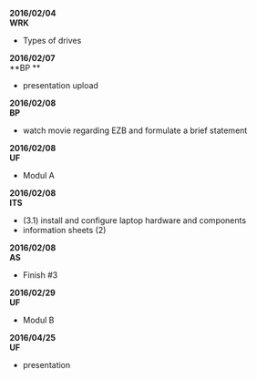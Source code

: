 **2016/02/04**  
**WRK**  
* Types of drives  

**2016/02/07**  
**BP **  
* presentation upload  
  
**2016/02/08**  
**BP**  
* watch movie regarding EZB and formulate a brief statement

**2016/02/08**  
**UF**  
* Modul A  
  
**2016/02/08**  
**ITS**  
* (3.1) install and configure laptop hardware and components  
* information sheets (2)  
  
**2016/02/08**  
**AS**  
* Finish #3  
  
**2016/02/29**  
**UF**  
* Modul B  
  
**2016/04/25**  
**UF**  
* presentation  
